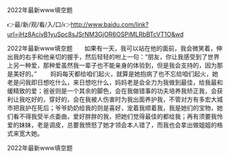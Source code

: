 2022年最新www填空题

👉最/新/观/看/入/口/👉http://www.baidu.com/link?url=jHz8AcivB1yuSpc8sJSrNM3GjOR6OSPiMLRbBTcVT1O&wd

2022年最新www填空题　　如果有一天，我可以站在他的面前，我会微笑着，伸出我的右手和他亲切的握手，然后轻轻的咐上一句：“朋友，你让我感受到了世界上另一种爱，那种爱虽然我一辈子也不能亲身的体验到，但是我会支持的，因为那是美好的。”
　　妈妈每天都给咱们起火，就算是她抱病了也不忘给咱们起火，她老是问我即日想吃什么，来日想吃什么，妈妈老是会全力为我做到最佳，给我最和缓精致的爱；爸爸则是一个其余的脚色，会在我做错事的功夫培养我矫正我，会获利让我吃好的，穿好的，会在我被人伤害时为我出面养护我，不管对方有多宏大城市把我护在死后；爷爷奶奶给我的则是喜好，宠着我顺着我，我是她们的宝物，她们看不得我受半点委曲，爱好胖胖的我，把她们觉得最佳的都给我；再有须要我怜爱的妹妹，老是调皮，总要我愤怒了她才领会本人错了，而我也会拿出做姐姐的格式来宽大她。


2022年最新www填空题
